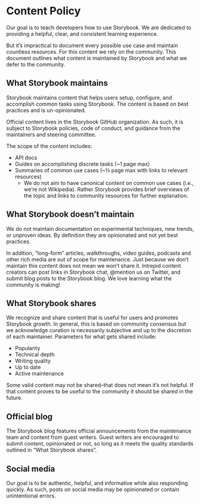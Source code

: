 # Content Policy

Our goal is to teach developers how to use Storybook. We are dedicated to providing a helpful, clear, and consistent learning experience.

But it’s impractical to document every possible use case and maintain countless resources. For this content we rely on the community. This document outlines what content is maintained by Storybook and what we defer to the community.

## What Storybook maintains

Storybook maintains content that helps users setup, configure, and accomplish common tasks using Storybook. The content is based on best practices and is un-opinionated.

Official content lives in the Storybook GitHub organization. As such, it is subject to Storybook policies, code of conduct, and guidance from the maintainers and steering committee.

The scope of the content includes:

- API docs
- Guides on accomplishing discrete tasks (~1 page max)
- Summaries of common use cases (~½ page max with links to relevant resources)
  - We do not aim to have canonical content on common use cases (i.e., we’re not Wikipedia). Rather Storybook provides brief overviews of the topic and links to community resources for further explanation.

## What Storybook doesn’t maintain

We do not maintain documentation on experimental techniques, new trends, or unproven ideas. By definition they are opinionated and not yet best practices.

In addition, “long-form” articles, walkthroughs, video guides, podcasts and other rich media are out of scope for maintenance.
Just because we don’t maintain this content does not mean we won’t share it. Intrepid content creators can post links in Storybook chat, @mention us on Twitter, and submit blog posts to the Storybook blog. We love learning what the community is making!

## What Storybook shares

We recognize and share content that is useful for users and promotes Storybook growth. In general, this is based on community consensus but we acknowledge curation is necessarily subjective and up to the discretion of each maintainer. Parameters for what gets shared include:

- Popularity
- Technical depth
- Writing quality
- Up to date
- Active maintenance

Some valid content may not be shared–that does not mean it’s not helpful. If that content proves to be useful to the community it should be shared in the future.

## Official blog

The Storybook blog features official announcements from the maintenance team and content from guest writers. Guest writers are encouraged to submit content, opinionated or not, so long as it meets the quality standards outlined in “What Storybook shares”.

## Social media

Our goal is to be authentic, helpful, and informative while also responding quickly. As such, posts on social media may be opinionated or contain unintentional errors.
